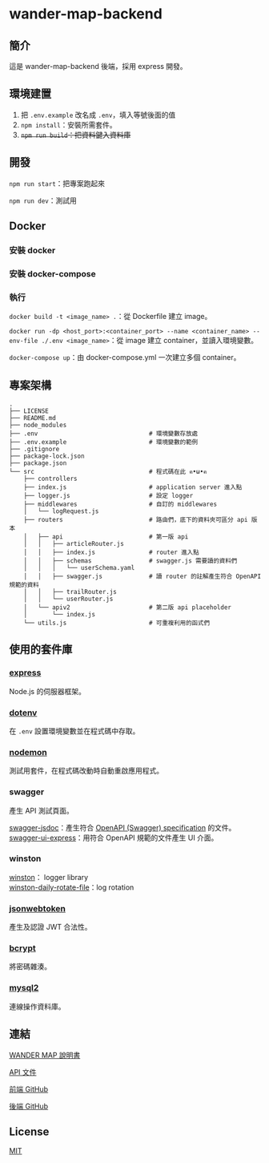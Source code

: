 # wander-map-backend

## 簡介

這是 wander-map-backend 後端，採用 express 開發。

## 環境建置

1. 把 `.env.example` 改名成 `.env`，填入等號後面的值
2. `npm install`：安裝所需套件。
3. ~~`npm run build`：把資料鍵入資料庫~~

## 開發

`npm run start`：把專案跑起來

`npm run dev`：測試用

## Docker

### 安裝 docker

### 安裝 docker-compose

### 執行

`docker build -t <image_name> .`：從 Dockerfile 建立 image。

`docker run -dp <host_port>:<container_port> --name <container_name> --env-file ./.env <image_name>`：從 image 建立 container，並讀入環境變數。

`docker-compose up`：由 docker-compose.yml 一次建立多個 container。

## 專案架構

```shell
.
├── LICENSE
├── README.md
├── node_modules
├── .env                               # 環境變數存放處
├── .env.example                       # 環境變數的範例
├── .gitignore
├── package-lock.json
├── package.json
└── src                                # 程式碼在此 ฅ•ω•ฅ
    ├── controllers
    ├── index.js                       # application server 進入點
    ├── logger.js                      # 設定 logger
    ├── middlewares                    # 自訂的 middlewares
    │   └── logRequest.js
    ├── routers                        # 路由們，底下的資料夾可區分 api 版本
    │   ├── api                        # 第一版 api
    │   │   ├── articleRouter.js
    │   │   ├── index.js               # router 進入點
    │   │   ├── schemas                # swagger.js 需要讀的資料們
    │   │   │   └── userSchema.yaml
    │   │   ├── swagger.js             # 讀 router 的註解產生符合 OpenAPI 規範的資料
    │   │   ├── trailRouter.js
    │   │   └── userRouter.js
    │   └── apiv2                      # 第二版 api placeholder
    │       └── index.js
    └── utils.js                       # 可重複利用的函式們
```

## 使用的套件庫

### [express](https://expressjs.com/)

Node.js 的伺服器框架。

### [dotenv](https://www.npmjs.com/package/dotenv)

在 `.env` 設置環境變數並在程式碼中存取。

### [nodemon](https://nodemon.io/)

測試用套件，在程式碼改動時自動重啟應用程式。

### swagger

產生 API 測試頁面。

[swagger-jsdoc](https://www.npmjs.com/package/swagger-jsdoc)：產生符合 [OpenAPI (Swagger) specification](https://swagger.io/specification/) 的文件。  
[swagger-ui-express](https://www.npmjs.com/package/swagger-ui-express)：用符合 OpenAPI 規範的文件產生 UI 介面。

### winston

[winston](https://www.npmjs.com/package/winston)： logger library  
[winston-daily-rotate-file](https://www.npmjs.com/package/winston-daily-rotate-file)：log rotation

### [jsonwebtoken](https://www.npmjs.com/package/jsonwebtoken)

產生及認證 JWT 合法性。

### [bcrypt](https://www.npmjs.com/package/bcrypt)

將密碼雜湊。

### [mysql2](https://www.npmjs.com/package/mysql2#history-and-why-mysql2)

連線操作資料庫。

## 連結

[WANDER MAP 說明書](https://hackmd.io/eD_eEfrGTy6BN5RsBHkjaw?view)

[API 文件](https://hackmd.io/GMJP6yXKQXCXAT4gDXsJPQ?view)

[前端 GitHub](https://github.com/flow-open-money-come/wander-map-frontend)

[後端 GitHub](https://github.com/flow-open-money-come/wander-map-backend)

## License

[MIT](https://choosealicense.com/licenses/mit/)
